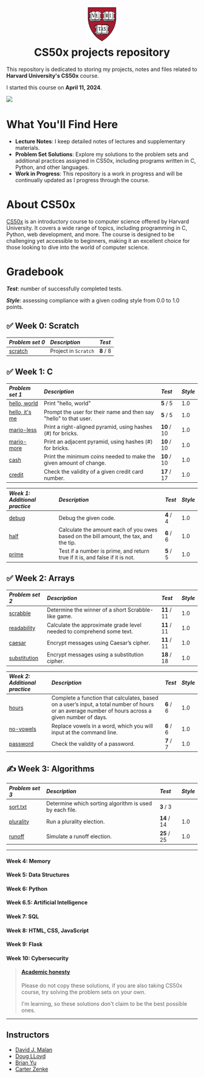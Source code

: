 <h1 align="center"><img src="harvard_university_logo.svg" alt="Harvard University Logo" height="100">
<br/>
CS50x projects repository</h1>

This repository is dedicated to storing my projects, notes and files related to **Harvard University's CS50x** course.

I started this course on **April 11, 2024**.

![](https://geps.dev/progress/27)

# What You'll Find Here

- **Lecture Notes**: I keep detailed notes of lectures and supplementary materials.
- **Problem Set Solutions**: Explore my solutions to the problem sets and additional practices assigned in CS50x, including programs written in C, Python, and other languages.
- **Work in Progress**: This repository is a work in progress and will be continually updated as I progress through the course.

# About CS50x

[CS50x](https://cs50.harvard.edu/x/2024/) is an introductory course to computer science offered by Harvard University. It covers a wide range of topics, including programming in C, Python, web development, and more. The course is designed to be challenging yet accessible to beginners, making it an excellent choice for those looking to dive into the world of computer science.

# Gradebook

***Test***: number of successfully completed tests.

***Style***: assessing compliance with a given coding style from 0.0 to 1.0 points.

## ✅ Week 0: Scratch

| *Problem set 0*                                                                                                         | *Description*         | *Test*     |
|:------------------------------------------------------------------------------------------------------------------------|:----------------------|:-----------|
| [scratch](https://github.com/raydtutto/harvard-cs50x-2024/blob/main/src/week_0_scratch/problem_set_0/pset0_solution.md) | Project in  `Scratch` | **8** / 8  |

## ✅ Week 1: C

| *Problem set 1*                                                                                                       | *Description*                                                      | *Test*       | *Style*  |
|:----------------------------------------------------------------------------------------------------------------------|:-------------------------------------------------------------------|:-------------|:---------|
| [hello, world](https://github.com/raydtutto/harvard-cs50x-2024/blob/main/src/week_1_c/problem_set_1/world/hello.c)    | Print "hello, world"                                               | **5** / 5    | 1.0      |
| [hello, it's me](https://github.com/raydtutto/harvard-cs50x-2024/blob/main/src/week_1_c/problem_set_1/me/hello.c)     | Prompt the user for their name and then say "hello" to that user.  | **5** / 5    | 1.0      |
| [mario-less](https://github.com/raydtutto/harvard-cs50x-2024/blob/main/src/week_1_c/problem_set_1/mario-less/mario.c) | Print a right-aligned pyramid, using hashes (#) for bricks.        | **10** / 10  | 1.0      |
| [mario-more](https://github.com/raydtutto/harvard-cs50x-2024/blob/main/src/week_1_c/problem_set_1/mario-more/mario.c) | Print an adjacent pyramid, using hashes (#) for bricks.            | **10** / 10  | 1.0      |
| [cash](https://github.com/raydtutto/harvard-cs50x-2024/blob/main/src/week_1_c/problem_set_1/cash/cash.c)              | Print the minimum coins needed to make the given amount of change. | **10** / 10  | 1.0      |
| [credit](https://github.com/raydtutto/harvard-cs50x-2024/blob/main/src/week_1_c/problem_set_1/credit/credit.c)        | Check the validity of a given credit card number.                  | **17** / 17  | 1.0      |

| *Week 1: Additional practice*                                                                                     | *Description*                                                                         | *Test*       | *Style*  |
|:------------------------------------------------------------------------------------------------------------------|:--------------------------------------------------------------------------------------|:-------------|:---------|
| [debug](https://github.com/raydtutto/harvard-cs50x-2024/blob/main/src/week_1_c/additional_practice/debug/debug.c) | Debug the given code.                                                                 | **4** / 4    | 1.0      |
| [half](https://github.com/raydtutto/harvard-cs50x-2024/blob/main/src/week_1_c/additional_practice/half/half.c)    | Calculate the amount each of you owes based on the bill amount, the tax, and the tip. | **6** / 6    | 1.0      |
| [prime](https://github.com/raydtutto/harvard-cs50x-2024/blob/main/src/week_1_c/additional_practice/prime/prime.c) | Test if a number is prime, and return true if it is, and false if it is not.          | **5** / 5    | 1.0      |

## ✅ Week 2: Arrays

| *Problem set 2*                                                                                                          | *Description*                                                         | *Test*       | *Style*  |
|:-------------------------------------------------------------------------------------------------------------------------|:----------------------------------------------------------------------|:-------------|:---------|
| [scrabble](https://github.com/raydtutto/harvard-cs50x-2024/blob/main/src/week_2_arrays/problem_set_2/scrabble.c)         | Determine the winner of a short Scrabble-like game.                   | **11** / 11  | 1.0      |
| [readability](https://github.com/raydtutto/harvard-cs50x-2024/blob/main/src/week_2_arrays/problem_set_2/readability.c)   | Calculate the approximate grade level needed to comprehend some text. | **11** / 11  | 1.0      |
| [caesar](https://github.com/raydtutto/harvard-cs50x-2024/blob/main/src/week_2_arrays/problem_set_2/caesar.c)             | Encrypt messages using Caesar’s cipher.                               | **11** / 11  | 1.0      |
| [substitution](https://github.com/raydtutto/harvard-cs50x-2024/blob/main/src/week_2_arrays/problem_set_2/substitution.c) | Encrypt messages using a substitution cipher.                         | **18** / 18  | 1.0      |

| *Week 2: Additional practice*                                                                                            | *Description*                                                                                                                                      | *Test*     | *Style*  |
|:-------------------------------------------------------------------------------------------------------------------------|:---------------------------------------------------------------------------------------------------------------------------------------------------|:-----------|:---------|
| [hours](https://github.com/raydtutto/harvard-cs50x-2024/blob/main/src/week_2_arrays/additional_practice/hours.c)         | Complete a function that calculates, based on a user’s input, a total number of hours or an average number of hours across a given number of days. | **6** / 6  | 1.0      |
| [no-vowels](https://github.com/raydtutto/harvard-cs50x-2024/blob/main/src/week_2_arrays/additional_practice/no-vowels.c) | Replace vowels in a word, which you will input at the command line.                                                                                | **6** / 6  | 1.0      |
| [password](https://github.com/raydtutto/harvard-cs50x-2024/blob/main/src/week_2_arrays/additional_practice/password.c)   | Check the validity of a password.                                                                                                                  | **7** / 7  | 1.0      |

## ✍️ Week 3: Algorithms

| *Problem set 3*                                                                                                        | *Description*                                           | *Test*      | *Style*  |
|:-----------------------------------------------------------------------------------------------------------------------|:--------------------------------------------------------|:------------|:---------|
| [sort.txt](https://github.com/raydtutto/harvard-cs50x-2024/blob/main/src/week_3_algorithms/problem_set_3/sort.txt)     | Determine which sorting algorithm is used by each file. | **3** / 3   |          |
| [plurality](https://github.com/raydtutto/harvard-cs50x-2024/blob/main/src/week_3_algorithms/problem_set_3/plurality.c) | Run a plurality election.                               | **14** / 14 | 1.0      |
| [runoff](https://github.com/raydtutto/harvard-cs50x-2024/blob/main/src/week_3_algorithms/problem_set_3/runoff.c)       | Simulate a runoff election.                             | **25** / 25 | 1.0      |

---

#### Week 4: Memory
#### Week 5: Data Structures
#### Week 6: Python
#### Week 6.5: Artificial Intelligence
#### Week 7: SQL
#### Week 8: HTML, CSS, JavaScript
#### Week 9: Flask
#### Week 10: Cybersecurity

> #### [Academic honesty](https://cs50.harvard.edu/x/2024/honesty/)
> Please do not copy these solutions, if you are also taking CS50x course, try solving the problem sets on your own.
>
> I'm learning, so these solutions don't claim to be the best possible ones.

---

## Instructors

- [David J. Malan](https://github.com/dmalan)
- [Doug LLoyd](https://github.com/dlloyd09)
- [Brian Yu](https://github.com/brianyu28)
- [Carter Zenke](https://github.com/carterzenke)